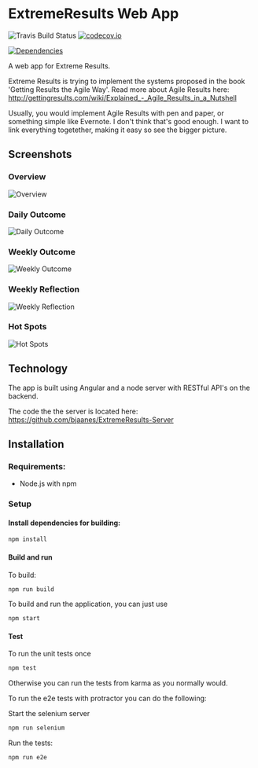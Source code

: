 # ExtremeResults Web App

![Travis Build Status](https://travis-ci.org/bjaanes/ExtremeResults-WebApp.svg?branch=master)
[![codecov.io](https://codecov.io/github/bjaanes/ExtremeResults-WebApp/coverage.svg?branch=master)](https://codecov.io/github/bjaanes/ExtremeResults-WebApp?branch=master)
<!--[![Code Climate](https://codeclimate.com/github/bjaanes/ExtremeResults-WebApp/badges/gpa.svg)](https://codeclimate.com/github/bjaanes/ExtremeResults-WebApp)-->
[![Dependencies](https://david-dm.org/bjaanes/ExtremeResults-WebApp.svg)](https://david-dm.org/bjaanes/ExtremeResults-WebApp)

A web app for Extreme Results.


Extreme Results is trying to implement the systems proposed in the book 'Getting Results the Agile Way'.
Read more about Agile Results here: http://gettingresults.com/wiki/Explained_-_Agile_Results_in_a_Nutshell

Usually, you would implement Agile Results with pen and paper, or something simple like Evernote. I don't think that's good enough. I want to link everything togetether, making it easy so see the bigger picture.

## Screenshots

### Overview
![Overview](https://raw.githubusercontent.com/bjaanes/ExtremeResults-WebApp/master/screenshots/Overview.png "Overview")

### Daily Outcome
![Daily Outcome](https://raw.githubusercontent.com/bjaanes/ExtremeResults-WebApp/master/screenshots/DailyOutcome.png "Daily Outcome")

### Weekly Outcome
![Weekly Outcome](https://raw.githubusercontent.com/bjaanes/ExtremeResults-WebApp/master/screenshots/WeeklyOutcome.png "Weekly Outcome")

### Weekly Reflection
![Weekly Reflection](https://raw.githubusercontent.com/bjaanes/ExtremeResults-WebApp/master/screenshots/WeeklyReflection.png "Weekly Reflection")

### Hot Spots
![Hot Spots](https://raw.githubusercontent.com/bjaanes/ExtremeResults-WebApp/master/screenshots/HotSpots.png "Hot Spots")

## Technology

The app is built using Angular and a node server with RESTful API's on the backend.

The code the the server is located here:
https://github.com/bjaanes/ExtremeResults-Server

## Installation

### Requirements:

* Node.js with npm

### Setup

#### Install dependencies for building:
```bash
npm install
```


#### Build and run

To build:
```bash
npm run build
```

To build and run the application, you can just use
```bash
npm start
```


#### Test

To run the unit tests once
```bash
npm test
```

Otherwise you can run the tests from karma as you normally would.


To run the e2e tests with protractor you can do the following:

Start the selenium server
```bash
npm run selenium
```

Run the tests:
```bash
npm run e2e
```


